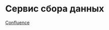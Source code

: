 # Сервис сбора данных

[Confluence](https://infordconfluence.atlassian.net/wiki/spaces/IFD/pages/4489360)
